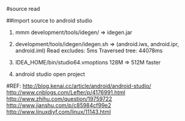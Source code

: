 #source read

##import source to android studio

1. mmm development/tools/idegen/   => idegen.jar
2. development/tools/idegen/idegen.sh  => (android.iws, android.ipr, android.iml)
    Read excludes: 5ms
    Traversed tree: 44078ms

3. IDEA_HOME/bin/studio64.vmoptions 128M => 512M faster
4. android studio open project



#REF:
http://blog.kenai.cc/article/android/android-studio/
http://www.cnblogs.com/Lefter/p/4176991.html
http://www.zhihu.com/question/19759722
http://www.jianshu.com/p/c85984cf99e2
http://www.linuxdiyf.com/linux/11143.html
